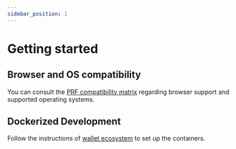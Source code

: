 ```yaml
---
sidebar_position: 1
---
```


# Getting started

## Browser and OS compatibility

You can consult the [PRF compatibility matrix](https://github.com/wwWallet/wallet-frontend#prf-compatibility) regarding browser support and supported operating systems.

## Dockerized Development

Follow the instructions of [wallet ecosystem](https://github.com/wwWallet/wallet-ecosystem) to set up the containers.